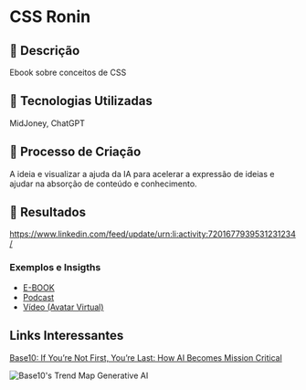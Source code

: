 # CSS Ronin

## 📒 Descrição
Ebook sobre conceitos de CSS

## 🤖 Tecnologias Utilizadas
MidJoney, ChatGPT

## 🧐 Processo de Criação
A ideia e visualizar a ajuda da IA para acelerar a expressão de ideias e ajudar na absorção de conteúdo e conhecimento.

## 🚀 Resultados
https://www.linkedin.com/feed/update/urn:li:activity:7201677939531231234/

### Exemplos e Insigths

- [E-BOOK](/exemplos/E-BOOK.md)
- [Podcast](/exemplos/PODCAST.md)
- [Vídeo (Avatar Virtual)](/exemplos/VIDEO.md)

## Links Interessantes

[Base10: If You’re Not First, You’re Last: How AI Becomes Mission Critical](https://base10.vc/post/generative-ai-mission-critical/)

![Base10's Trend Map Generative AI](https://github.com/digitalinnovationone/lab-natty-or-not/assets/730492/f4df26e8-f8f7-4419-8252-c69d73ea930c)
